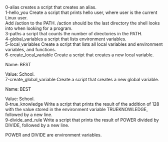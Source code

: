 0-alias creates a script that creates an alias.<br />
1-hello_you Create a script that prints hello user, where user is the current Linux user.<br />
Add /action to the PATH. /action should be the last directory the shell looks into when looking for a program. <br />
3-paths  a script that counts the number of directories in the PATH.<br />
4-global_variables a script that lists environment variables.<br />
5-local_variables Create a script that lists all local variables and environment variables, and functions.<br />
6-create_local_variable Create a script that creates a new local variable.



Name: BEST

Value: School.<br />
7-create_global_variable Create a script that creates a new global variable.



Name: BEST

Value: School. <br />
8-true_knowledge Write a script that prints the result of the addition of 128 with the value stored in the environment variable TRUEKNOWLEDGE, followed by a new line.<br />
9-divide_and_rule Write a script that prints the result of POWER divided by DIVIDE, followed by a new line.



POWER and DIVIDE are environment variables.<br />
